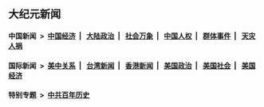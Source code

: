 ## 大纪元新闻

#### 中国新闻 &nbsp;>&nbsp; [中国经济](indexes/ncid283/README.md?06211645) &nbsp;| &nbsp; [大陆政治](indexes/ncid277/README.md?06211645) &nbsp;| &nbsp; [社会万象](indexes/ncid282/README.md?06211645) &nbsp;| &nbsp; [中国人权](indexes/ncid278/README.md?06211645) &nbsp;| &nbsp; [群体事件](indexes/ncid279/README.md?06211645) &nbsp;| &nbsp; [天灾人祸](indexes/ncid280/README.md?06211645)

#### 国际新闻 &nbsp;>&nbsp; [美中关系](indexes/nf1412576/README.md?06211645) &nbsp;| &nbsp; [台湾新闻](indexes/ncid1349361/README.md?06211645) &nbsp;| &nbsp; [香港新闻](indexes/ncid1349362/README.md?06211645) &nbsp;| &nbsp; [美国政治](indexes/ncid1078159/README.md?06211645) &nbsp;| &nbsp; [美国社会](indexes/ncid1078160/README.md?06211645) &nbsp;| &nbsp; [美国经济](indexes/ncid1078158/README.md?06211645)

#### 特别专题 &nbsp;>&nbsp; [中共百年历史](https://github.com/epoch-news/epoch-special/blob/master/README.md?06211645)  
